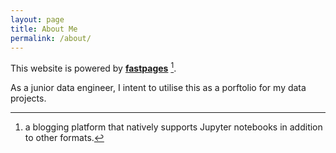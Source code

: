 ```yaml
---
layout: page
title: About Me
permalink: /about/
---
```


This website is powered by **[fastpages](https://github.com/fastai/fastpages)** [^1].

As a junior data engineer, I intent to utilise this as a porftolio for my data projects.



[^1]:a blogging platform that natively supports Jupyter notebooks in addition to other formats.
